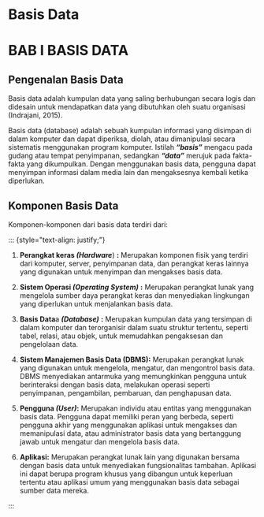 # Basis Data

# BAB I BASIS DATA

## Pengenalan Basis Data

Basis data adalah kumpulan data yang saling berhubungan secara logis dan didesain untuk mendapatkan data yang dibutuhkan oleh suatu organisasi (Indrajani, 2015).

Basis data (database) adalah sebuah kumpulan informasi yang disimpan di dalam komputer dan dapat diperiksa, diolah, atau dimanipulasi secara sistematis menggunakan program komputer. Istilah ***“basis”*** mengacu pada gudang atau tempat penyimpanan, sedangkan ***“data”*** merujuk pada fakta-fakta yang dikumpulkan. Dengan menggunakan basis data, pengguna dapat menyimpan informasi dalam media lain dan mengaksesnya kembali ketika diperlukan.

## Komponen Basis Data

Komponen-komponen dari basis data terdiri dari:

::: {style="text-align: justify;"}

1.  **Perangkat keras *(Hardware***) **:** Merupakan komponen fisik yang terdiri dari komputer, server, penyimpanan data, dan perangkat keras lainnya yang digunakan untuk menyimpan dan mengakses basis data.

2.  **Sistem Operasi *(Operating System)*** **:** Merupakan perangkat lunak yang mengelola sumber daya perangkat keras dan menyediakan lingkungan yang diperlukan untuk menjalankan basis data.

3.  **Basis Data**a ***(Database)*** **:** Merupakan kumpulan data yang tersimpan di dalam komputer dan terorganisir dalam suatu struktur tertentu, seperti tabel, relasi, atau objek, untuk memudahkan pengaksesan dan pengelolaan data.

4.  **Sistem Manajemen Basis Data (DBMS):** Merupakan perangkat lunak yang digunakan untuk mengelola, mengatur, dan mengontrol basis data. DBMS menyediakan antarmuka yang memungkinkan pengguna untuk berinteraksi dengan basis data, melakukan operasi seperti penyimpanan, pengambilan, pembaruan, dan penghapusan data.

5.  **Pengguna *(User)*:** Merupakan individu atau entitas yang menggunakan basis data. Pengguna dapat memiliki peran yang berbeda, seperti pengguna akhir yang menggunakan aplikasi untuk mengakses dan memanipulasi data, atau administrator basis data yang bertanggung jawab untuk mengatur dan mengelola basis data.

6.  **Aplikasi:** Merupakan perangkat lunak lain yang digunakan bersama dengan basis data untuk menyediakan fungsionalitas tambahan. Aplikasi ini dapat berupa program khusus yang dibangun untuk keperluan tertentu atau aplikasi umum yang menggunakan basis data sebagai sumber data mereka.

:::
